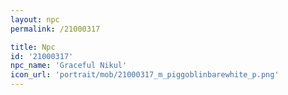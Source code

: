 ```yaml
---
layout: npc
permalink: /21000317

title: Npc
id: '21000317'
npc_name: 'Graceful Nikul'
icon_url: 'portrait/mob/21000317_m_piggoblinbarewhite_p.png'
---
```

